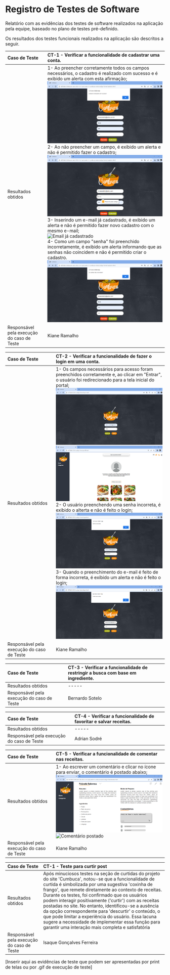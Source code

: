 # Registro de Testes de Software

Relatório com as evidências dos testes de software realizados na aplicação pela equipe, baseado no plano de testes pré-definido.

Os resultados dos testes funcionais realizados na aplicação são descritos a seguir.

|Caso de Teste    | CT-1 - Verificar a funcionalidade de cadastrar uma conta. |
|:---|:---|
| Resultados obtidos | 1- Ao preencher corretamente todos os campos necessários,  o cadastro é realizado com sucesso e é exibido um alerta com esta afirmação;<br><img src="https://github.com/ICEI-PUC-Minas-PMV-ADS/pmv-ads-2023-2-e1-proj-web-t1-cumbuca/blob/main/documentos/img/Teste%201%20-%20Cadastro%20realizado.png?raw=true" alt="Cadastro realizado"><br> 2- Ao não preencher um campo, é exibido um alerta e não é permitido fazer o cadastro;<br><img src="https://github.com/ICEI-PUC-Minas-PMV-ADS/pmv-ads-2023-2-e1-proj-web-t1-cumbuca/blob/main/documentos/img/Teste%201%20-%20Alerta%20preencha%20este%20campo.png?raw=true" alt="Campo não prenchido"><br> 3- Inserindo um e-mail já cadastrado, é exibido um alerta e não é permitido fazer novo cadastro com o mesmo e-mail;<br><img src="https://github.com/ICEI-PUC-Minas-PMV-ADS/pmv-ads-2023-2-e1-proj-web-t1-cumbuca/blob/main/documentos/img/Teste%201%20-%20Alerta%20Email%20j%C3%A1%20cadastrado.png?raw=true" alt="Email já cadastrado"><br> 4- Como um campo "senha" foi preenchido incorretamente, é exibido um alerta informando que as senhas não coincidem e não é permitido criar o cadastro.<img src="https://github.com/ICEI-PUC-Minas-PMV-ADS/pmv-ads-2023-2-e1-proj-web-t1-cumbuca/blob/main/documentos/img/Teste%201%20-%20Alerta%20Senhas%20nao%20coicidem.png?raw=true" alt="Senhas não coicidem"> |
| Responsável pela execução do caso de Teste | Kiane Ramalho |

|Caso de Teste    | CT-2 - Verificar a funcionalidade de fazer o login em uma conta. |
|:---|:---|
| Resultados obtidos | 1- Os campos necessários para acesso foram preenchidos corretamente e, ao clicar em "Entrar", o usuário foi redirecionado para a tela inicial do portal;<br><img src="https://github.com/ICEI-PUC-Minas-PMV-ADS/pmv-ads-2023-2-e1-proj-web-t1-cumbuca/blob/main/documentos/img/Teste%20RF%2002_Autentica%C3%A7%C3%A3o%201%20%20-%20Logar%20no%20site.png?raw=true" alt="Logar"><br><img src="https://github.com/ICEI-PUC-Minas-PMV-ADS/pmv-ads-2023-2-e1-proj-web-t1-cumbuca/blob/main/documentos/img/Teste%20RF%2002_Autentica%C3%A7%C3%A3o%202%20%20-%20Usu%C3%A1rio%20Logado.png?raw=true" alt="Usuário Logado"><br> 2- O usuário preenchendo uma senha incorreta, é exibido o alterta e não é feito o login;<br><img src="https://github.com/ICEI-PUC-Minas-PMV-ADS/pmv-ads-2023-2-e1-proj-web-t1-cumbuca/blob/main/documentos/img/Teste%20RF%2002_Autentica%C3%A7%C3%A3o%201%20%20-%20Erro%20Senha.png?raw=true" alt="Senha incorreta"><br> 3- Quando o preenchimento do e-mail é feito de forma incorreta, é exibido um alerta e não é feito o login;<br><img src="https://github.com/ICEI-PUC-Minas-PMV-ADS/pmv-ads-2023-2-e1-proj-web-t1-cumbuca/blob/main/documentos/img/Teste%20RF%2002_Autentica%C3%A7%C3%A3o%201%20%20-%20Erro%20Email.png?raw=true" alt="Erro e-mail">|
| Responsável pela execução do caso de Teste | Kiane Ramalho |

|Caso de Teste    | CT-3 - Verificar a funcionalidade de restringir a busca com base em ingrediente. |
|:---|:---|
| Resultados obtidos | ----- |
| Responsável pela execução do caso de Teste | Bernardo Sotelo |

|Caso de Teste    | CT-4 - Verificar a funcionalidade de favoritar e salvar receitas. |
|:---|:---|
| Resultados obtidos | ----- |
| Responsável pela execução do caso de Teste | Adrian Sodré |

|Caso de Teste    | CT-5 - Verificar a funcionalidade de comentar nas receitas. |
|:---|:---|
| Resultados obtidos | 1- Ao escrever um comentário e clicar no ícone para enviar, o comentário é postado abaixo;<br><img src="https://github.com/ICEI-PUC-Minas-PMV-ADS/pmv-ads-2023-2-e1-proj-web-t1-cumbuca/blob/main/documentos/img/Teste%205%20Comentar%20Receita.png?raw=true" alt="Comentar receita"><br><img src="https://github.com/ICEI-PUC-Minas-PMV-ADS/pmv-ads-2023-2-e1-proj-web-t1-cumbuca/blob/main/documentos/img/Teste%205%20Coment%C3%A1rio%20postado.png?raw=true" alt="Comentário postado">|
| Responsável pela execução do caso de Teste | Kiane Ramalho |

|Caso de Teste    | CT-1 - Teste para curtir post |
|:---|:---|
| Resultados obtidos | Após minuciosos testes na seção de curtidas do projeto do site 'Cumbuca', notou-se que a funcionalidade de curtida é simbolizada por uma sugestiva 'coxinha de frango', que remete diretamente ao contexto de receitas. Durante os testes, foi confirmado que os usuários podem interagir positivamente ('curtir') com as receitas postadas no site. No entanto, identificou-se a ausência da opção correspondente para 'descurtir' o conteúdo, o que pode limitar a experiência do usuário. Essa lacuna sugere a necessidade de implementar essa função para garantir uma interação mais completa e satisfatória  |
| Responsável pela execução do caso de Teste | Isaque Gonçalves Ferreira |

[Inserir aqui as evidências de teste que podem ser apresentadas por print de telas ou por .gif de execução de teste]
